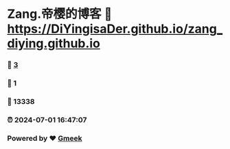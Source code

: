 # Zang.帝樱的博客 :link: https://DiYingisaDer.github.io/zang_diying.github.io 
### :page_facing_up: [3](https://DiYingisaDer.github.io/zang_diying.github.io/tag.html) 
### :speech_balloon: 1 
### :hibiscus: 13338 
### :alarm_clock: 2024-07-01 16:47:07 
### Powered by :heart: [Gmeek](https://github.com/Meekdai/Gmeek)
